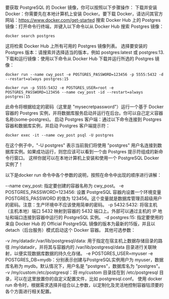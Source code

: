 要获取 PostgreSQL 的 Docker 镜像，你可以按照以下步骤操作：
下载并安装 Docker：你需要先在本地计算机上安装 Docker。要下载 Docker，请访问其官方网站：https://www.docker.com/get-started
搜索 Docker Hub 上的 Postgres 镜像：打开命令行终端，并键入以下命令以从 Docker Hub 搜索 Postgres 镜像：
```shell
docker search postgres
```
这将检索 Docker Hub 上所有可用的 Postgres 镜像列表。
选择要安装的 Postgres 版本：请搜索并选择适当的版本，例如 postgres:latest 或 postgres:13.
下载和运行镜像：使用以下命令从 Docker Hub 下载并运行所选的 Postgres 镜像：
```shell
docker run --name cwy_post -e POSTGRES_PASSWORD=123456 -p 5555:5432 -d  --restart=always postgres:15

docker run -p 5555:5432 -e POSTGRES_USER=root -e POSTGRES_PASSWORD=123456 --name cwy_post -id --restart=always postgres:15
```
此命令将根据给定的密码（这里是 "mysecretpassword"）运行一个基于 Docker 容器的 Postgres 实例，并将数据库服务启动并运行在后台。你可以自己定义容器名称(some-postgres)。
启动 Postgres 客户端：通过以下命令连接到 Postgres 容器和数据库实例，并启动 Postgres 客户端提示符：
```shell
docker exec -it --name cwy_post psql -U postgres
```
在这个例子中，"-U postgres" 表示当前我们将使用 "postgres" 用户名连接到数据库实例。如果成功运行，则您应该可以看到一个由 Postgres 提示符组成的新命令行窗口。
这样你就可以在本地计算机上安装和使用一个 PostgreSQL Docker 实例了！

以下是docker run 命令中各个参数的说明，按照在命令中出现的顺序进行讲解：

--name cwy_post: 指定要创建的容器名称为 cwy_post。
-e POSTGRES_PASSWORD=123456: 设置 PostgreSQL 容器内设置一个环境变量 POSTGRES_PASSWORD 的值为 123456。这个变量就是数据库管理员超级用户的密码。注意：生产环境中不应该使用简单的密码。
-p 5432:5432: 将宿主机（主机本地）端口 5432 映射到容器的 5432 端口上。外部可以通过主机的 IP 地址和端口连接到容器中运行的 PostgreSQL 实例。
-d postgres:15: 指定要使用的来自 Docker Hub 的 Official PostgreSQL 镜像的版本为最新的15版，并且以 detach（后台服务）模式启动这个 Docker 容器。
其他可选参数：

-v /my/datadir:/var/lib/postgresql/data: 用于指定在宿主机上数据存储目录的路径 /my/datadir，并将其与容器内的 /var/lib/postgresql/data 目录进行关联映射，以便实现数据库数据的持久化存储。
-e POSTGRES_USER=myuser -e POSTGRES_DB=mydb：分别表示创建与PostgreSQL实例用户为 myuser，数据库名称为 mydb。默认情况下，用户名是 "postgres"，数据库名为 "postgres"。
-v /my/custom:/etc/postgresql：将 my/custom 目录挂在到 /etc/postgresql 目录，可以在这里放置你的自定义配置文件，比如 postgresql.conf。
使用 docker run 命令时，根据需求选择并组合以上参数，以定制化及灵活地控制容器牯须要的各个方面进行相关配置。